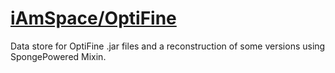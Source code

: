 # [iAmSpace/OptiFine](https://github.com/iAmSpace/OptiFine)

Data store for OptiFine .jar files and a reconstruction of some versions using SpongePowered Mixin.
